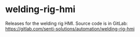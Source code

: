 # welding-rig-hmi
Releases for the welding rig HMI. Source code is in GitLab: https://gitlab.com/senti-solutions/automation/welding-rig-hmi
